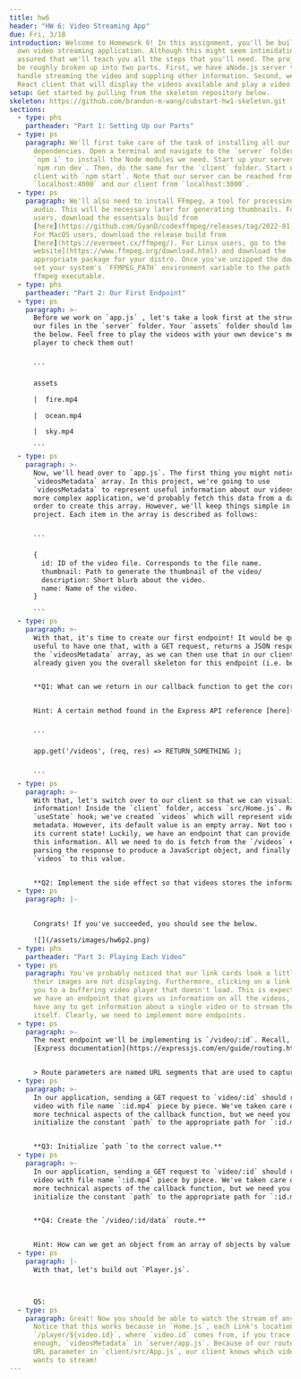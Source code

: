 ```yaml
---
title: hw6
header: "HW 6: Video Streaming App"
due: Fri, 3/18
introduction: Welcome to Homework 6! In this assignment, you'll be building your
  own video streaming application. Although this might seem intimidating, rest
  assured that we'll teach you all the steps that you'll need. The project can
  be roughly broken up into two parts. First, we have aNode.js server that will
  handle streaming the video and suppling other information. Second, we have a
  React client that will display the videos available and play a video selected.
setup: Get started by pulling from the skeleton repository below.
skeleton: https://github.com/brandon-m-wang/cubstart-hw1-skeleton.git
sections:
  - type: phs
    partheader: "Part 1: Setting Up our Parts"
  - type: ps
    paragraph: We'll first take care of the task of installing all our required
      dependencies. Open a terminal and navigate to the `server` folder. Run
      `npm i` to install the Node modules we need. Start up your server with
      `npm run dev`. Then, do the same for the `client` folder. Start up your
      client with `npm start`. Note that our server can be reached from
      `localhost:4000` and our client from `localhost:3000`.
  - type: ps
    paragraph: We'll also need to install FFmpeg, a tool for processing video and
      audio. This will be necessary later for generating thumbnails. For Windows
      users, download the essentials build from
      [here](https://github.com/GyanD/codexffmpeg/releases/tag/2022-01-19-git-dd17c86aa1).
      For MacOS users, download the release build from
      [here](https://evermeet.cx/ffmpeg/). For Linux users, go to the [FFmpeg
      website](https://www.ffmpeg.org/download.html) and download the
      appropriate package for your distro. Once you've unzipped the download,
      set your system's `FFMPEG_PATH` environment variable to the path of the
      ffmpeg executable.
  - type: phs
    partheader: "Part 2: Our First Endpoint"
  - type: ps
    paragraph: >-
      Before we work on `app.js` , let's take a look first at the structure of
      our files in the `server` folder. Your `assets` folder should look like
      the below. Feel free to play the videos with your own device's media
      player to check them out!


      ```

      assets

      |  fire.mp4

      |  ocean.mp4

      |  sky.mp4

      ```
  - type: ps
    paragraph: >-
      Now, we'll head over to `app.js`. The first thing you might notice is the
      `videosMetadata` array. In this project, we're going to use
      `videosMetadata` to represent useful information about our videos. In a
      more complex application, we'd probably fetch this data from a database in
      order to create this array. However, we'll keep things simple in this
      project. Each item in the array is described as follows: 


      ```

      {
        id: ID of the video file. Corresponds to the file name.
        thumbnail: Path to generate the thumbnail of the video/
        description: Short blurb about the video.
        name: Name of the video.
      }

      ```
  - type: ps
    paragraph: >-
      With that, it's time to create our first endpoint! It would be quite
      useful to have one that, with a GET request, returns a JSON response with
      the `videosMetadata` array, as we can then use that in our client. We've
      already given you the overall skeleton for this endpoint (i.e. below).


      **Q1: What can we return in our callback function to get the correct information?**


      Hint: A certain method found in the Express API reference [here](https://expressjs.com/en/api.html#res) might be useful.


      ```

      app.get('/videos', (req, res) => RETURN_SOMETHING );


      ```
  - type: ps
    paragraph: >-
      With that, let's switch over to our client so that we can visualize our
      information! Inside the `client` folder, access `src/Home.js`. Recall the
      `useState` hook; we've created `videos` which will represent video
      metadata. However, its default value is an empty array. Not too useful in
      its current state! Luckily, we have an endpoint that can provide us with
      this information. All we need to do is fetch from the `/videos` endpoint,
      parsing the response to produce a JavaScript object, and finally updating
      `videos` to this value.


      **Q2: Implement the side effect so that videos stores the information returned by the `/videos` endpoint.**
  - type: ps
    paragraph: |-
      

      Congrats! If you've succeeded, you should see the below.

      ![](/assets/images/hw6p2.png)
  - type: phs
    partheader: "Part 3: Playing Each Video"
  - type: ps
    paragraph: You've probably noticed that our link cards look a little broken as
      their images are not displaying. Furthermore, clicking on a link brings
      you to a buffering video player that doesn't load. This is expected! While
      we have an endpoint that gives us information on all the videos, we don't
      have any to get information about a single video or to stream the video
      itself. Clearly, we need to implement more endpoints.
  - type: ps
    paragraph: >-
      The next endpoint we'll be implementing is `/video/:id`. Recall, per the
      [Express documentation](https://expressjs.com/en/guide/routing.html) that 


      > Route parameters are named URL segments that are used to capture the values specified at their position in the URL. The captured values are populated in the `req.params` object, with the name of the route parameter specified in the path as their respective keys.
  - type: ps
    paragraph: >-
      In our application, sending a GET request to `video/:id` should return the
      video with file name `:id.mp4` piece by piece. We've taken care of the
      more technical aspects of the callback function, but we need you to
      initialize the constant `path` to the appropriate path for `:id.mp4`.


      **Q3: Initialize `path `to the correct value.**
  - type: ps
    paragraph: >-
      In our application, sending a GET request to `video/:id` should return the
      video with file name `:id.mp4` piece by piece. We've taken care of the
      more technical aspects of the callback function, but we need you to
      initialize the constant `path` to the appropriate path for `:id.mp4`.


      **Q4: Create the `/video/:id/data` route.**


      Hint: How can we get an object from an array of objects by value of a property in JS? A Google search might help.
  - type: ps
    paragraph: |-
      With that, let's build out `Player.js`. 



      Q5:
  - type: ps
    paragraph: Great! Now you should be able to watch the stream of any video.
      Notice that this works because in `Home.js`, each Link's location is
      `/player/${video.id}`, where `video.id` comes from, if you trace far back
      enough, `videosMetadata` in `server/app.js`. Because of our route with a
      URL parameter in `client/src/App.js`, our client knows which video it
      wants to stream!
---
```

